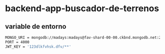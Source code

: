 # backend-app-buscador-de-terrenos
## variable de entorno
```bash
MONGO_URI = mongodb://madays:madays@fav-shard-00-00.ckbnd.mongodb.net:27017,fav-shard-00-01.ckbnd.mongodb.net:27017,fav-shard-00-02.ckbnd.mongodb.net:27017/myFirstDatabase?ssl=true&replicaSet=atlas-10a5jy-shard-0&authSource=admin&retryWrites=true&w=majority
PORT = 4000
JWT_KEY = '123dlkfvhsk.dfv/**'
```